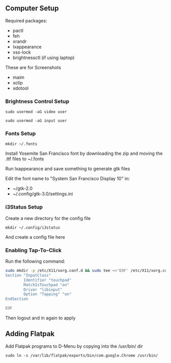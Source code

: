 ## Computer Setup

Required packages:
- pactl
- feh
- xrandr
- lxappearance
- xss-lock
- brightnessctl (if using laptop)

These are for Screenshots
- maim
- xclip
- xdotool

### Brightness Control Setup

`sudo usermod -aG video user`

`sudo usermod -aG input user`

### Fonts Setup

`mkdir ~/.fonts`

Install Yosemite San Francisco font by downloading the zip and moving the .ttf files to ~/.fonts

Run lxappearance and save something to generate gtk files

Edit the font name to "System San Francisco Display 10" in:
- ~/gtk-2.0
- ~/.config/gtk-3.0/settings.ini

### i3Status Setup

Create a new directory for the config file

`mkdir ~/.config/i3status`

And create a config file here

### Enabling Tap-To-Click

Run the following command:

```bash
sudo mkdir -p /etc/X11/xorg.conf.d && sudo tee <<'EOF' /etc/X11/xorg.conf.d/90-touchpad.conf 1> /dev/null
Section "InputClass"
        Identifier "touchpad"
        MatchIsTouchpad "on"
        Driver "libinput"
        Option "Tapping" "on"
EndSection

EOF
```

Then logout and in again to apply

## Adding Flatpak

Add Flatpak programs to D-Menu by copying into the /usr/bin/ dir

`sudo ln -s /var/lib/flatpak/exports/bin/com.google.Chrome /usr/bin/`
